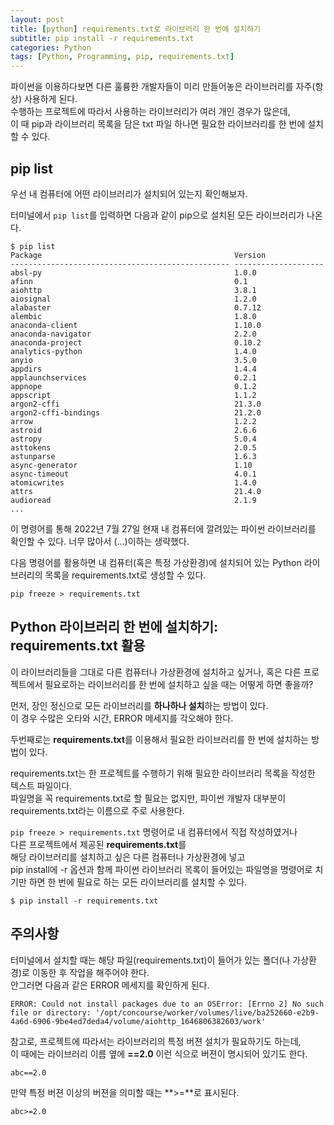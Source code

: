 ```yaml
---
layout: post
title: [python] requirements.txt로 라이브러리 한 번에 설치하기
subtitle: pip install -r requirements.txt
categories: Python
tags: [Python, Programming, pip, requirements.txt]
---
```




파이썬을 이용하다보면 다른 훌륭한 개발자들이 미리 만들어놓은 라이브러리를 자주(항상) 사용하게 된다.  
수행하는 프로젝트에 따라서 사용하는 라이브러리가 여러 개인 경우가 많은데,   
이 때 pip과 라이브러리 목록을 담은 txt 파일 하나면 필요한 라이브러리를 한 번에 설치할 수 있다.  


## pip list 

우선 내 컴퓨터에 어떤 라이브러리가 설치되어 있는지 확인해보자.  

터미널에서 `pip list`를 입력하면 다음과 같이 pip으로 설치된 모든 라이브러리가 나온다.

```
$ pip list
Package                                           Version
------------------------------------------------- --------------------
absl-py                                           1.0.0
afinn                                             0.1
aiohttp                                           3.8.1
aiosignal                                         1.2.0
alabaster                                         0.7.12
alembic                                           1.8.0
anaconda-client                                   1.10.0
anaconda-navigator                                2.2.0
anaconda-project                                  0.10.2
analytics-python                                  1.4.0
anyio                                             3.5.0
appdirs                                           1.4.4
applaunchservices                                 0.2.1
appnope                                           0.1.2
appscript                                         1.1.2
argon2-cffi                                       21.3.0
argon2-cffi-bindings                              21.2.0
arrow                                             1.2.2
astroid                                           2.6.6
astropy                                           5.0.4
asttokens                                         2.0.5
astunparse                                        1.6.3
async-generator                                   1.10
async-timeout                                     4.0.1
atomicwrites                                      1.4.0
attrs                                             21.4.0
audioread                                         2.1.9
...
```


이 명령어를 통해 2022년 7월 27일 현재 내 컴퓨터에 깔려있는 파이썬 라이브러리를 확인할 수 있다. 
너무 많아서 (...)이하는 생략했다.  


다음 명령어를 활용하면 내 컴퓨터(혹은 특정 가상환경)에 설치되어 있는 Python 라이브러리의 목록을 requirements.txt로 생성할 수 있다.

```
pip freeze > requirements.txt
```



## Python 라이브러리 한 번에 설치하기: requirements.txt 활용 

이 라이브러리들을 그대로 다른 컴퓨터나 가상환경에 설치하고 싶거나,
혹은 다른 프로젝트에서 필요로하는 라이브러리를 한 번에 설치하고 싶을 때는 어떻게 하면 좋을까?  


먼저, 장인 정신으로 모든 라이브러리를 **하나하나 설치**하는 방법이 있다.  
이 경우 수많은 오타와 시간, ERROR 메세지를 각오해야 한다. 


두번째로는 **requirements.txt**를 이용해서 필요한 라이브러리를 한 번에 설치하는 방법이 있다.  

requirements.txt는 한 프로젝트를 수행하기 위해 필요한 라이브러리 목록을 작성한 텍스트 파일이다.  
파일명을 꼭 requirements.txt로 할 필요는 없지만, 
파이썬 개발자 대부분이 requirements.txt라는 이름으로 주로 사용한다.  

`pip freeze > requirements.txt` 명령어로 내 컴퓨터에서 직접 작성하였거나    
다른 프로젝트에서 제공된 **requirements.txt**를  
해당 라이브러리를 설치하고 싶은 다른 컴퓨터나 가상환경에 넣고  
pip install에 -r 옵션과 함께 파이썬 라이브러리 목록이 들어있는 파일명을 명령어로 치기만 하면
한 번에 필요로 하는 모든 라이브러리를 설치할 수 있다. 


```
$ pip install -r requirements.txt
```



## 주의사항 

터미널에서 설치할 때는 해당 파일(requirements.txt)이 들어가 있는 폴더(나 가상환경)로 이동한 후 작업을 해주어야 한다.  
안그러면 다음과 같은 ERROR 메세지를 확인하게 된다.  

```
ERROR: Could not install packages due to an OSError: [Errno 2] No such file or directory: '/opt/concourse/worker/volumes/live/ba252660-e2b9-4a6d-6906-9be4ed7deda4/volume/aiohttp_1646806382603/work'
```



참고로, 프로젝트에 따라서는 라이브러리의 특정 버젼 설치가 필요하기도 하는데,  
이 때에는 라이브러리 이름 옆에 **==2.0** 이런 식으로 버젼이 명시되어 있기도 한다.  

```
abc==2.0 
```


만약 특정 버젼 이상의 버젼을 의미할 때는 **>=**로 표시된다. 

```
abc>=2.0 
```


